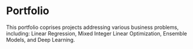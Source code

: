 # Portfolio
This portfolio coprises projects addressing various business problems, including: Linear Regression, Mixed Integer Linear Optimization, Ensemble Models, and Deep Learning.
